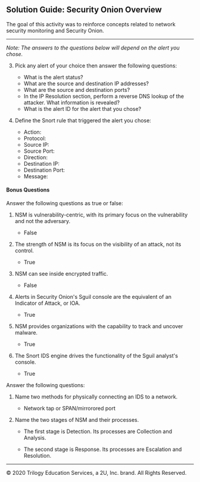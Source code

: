 ## Solution Guide: Security Onion Overview

The goal of this activity was to reinforce concepts related to network security monitoring and Security Onion. 

---

*Note: The answers to the questions below will depend on the alert you chose.*


3. Pick any alert of your choice then answer the following questions:

    - What is the alert status?
    - What are the source and destination IP addresses?
    - What are the source and destination ports?
    - In the IP Resolution section, perform a reverse DNS lookup of the attacker. What information is revealed?
    - What is the alert ID for the alert that you chose?

4. Define the Snort rule that triggered the alert you chose:

    - Action:
    - Protocol:
    - Source IP:
    - Source Port:
    - Direction:
    - Destination IP:
    - Destination Port:
    - Message:

#### Bonus Questions

Answer the following questions as true or false:

1.  NSM is vulnerability-centric, with its primary focus on the vulnerability and not the adversary.

    - False

2. The strength of NSM is its focus on the visibility of an attack, not its control.

    - True

3. NSM can see inside encrypted traffic.

    - False

4. Alerts in Security Onion's Sguil console are the equivalent of an Indicator of Attack, or IOA.

    - True

5. NSM provides organizations with the capability to track and uncover malware.

    - True

6.  The Snort IDS engine drives the functionality of the Sguil analyst's console.

    - True

Answer the following questions:

1. Name two methods for physically connecting an IDS to a network.

    - Network tap or SPAN/mirrorored port

2. Name the two stages of NSM and their processes.

     - The first stage is Detection. Its processes are Collection and Analysis.

     - The second stage is Response. Its processes are Escalation and Resolution.

---
© 2020 Trilogy Education Services, a 2U, Inc. brand. All Rights Reserved.
